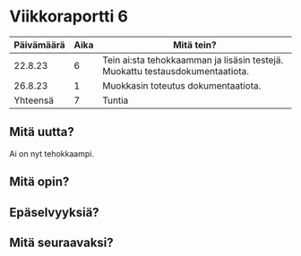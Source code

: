 # Viikkoraportti 6

| Päivämäärä |     Aika      |                                     Mitä tein?                                  |
|------------|---------------|---------------------------------------------------------------------------------|
| 22.8.23  |   6     | Tein ai:sta tehokkaamman ja lisäsin testejä. Muokattu testausdokumentaatiota.|
|  26.8.23 |  1   |  Muokkasin toteutus dokumentaatiota. |
| Yhteensä   |    7   |            Tuntia                          |

## Mitä uutta?
Ai on nyt tehokkaampi. 

## Mitä opin?

## Epäselvyyksiä?

## Mitä seuraavaksi?
